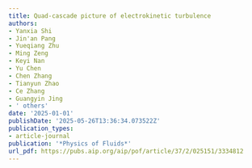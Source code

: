 ```yaml
---
title: Quad-cascade picture of electrokinetic turbulence
authors:
- Yanxia Shi
- Jin'an Pang
- Yueqiang Zhu
- Ming Zeng
- Keyi Nan
- Yu Chen
- Chen Zhang
- Tianyun Zhao
- Ce Zhang
- Guangyin Jing
- ' others'
date: '2025-01-01'
publishDate: '2025-05-26T13:36:34.073522Z'
publication_types:
- article-journal
publication: '*Physics of Fluids*'
url_pdf: https://pubs.aip.org/aip/pof/article/37/2/025151/3334812
---
```

